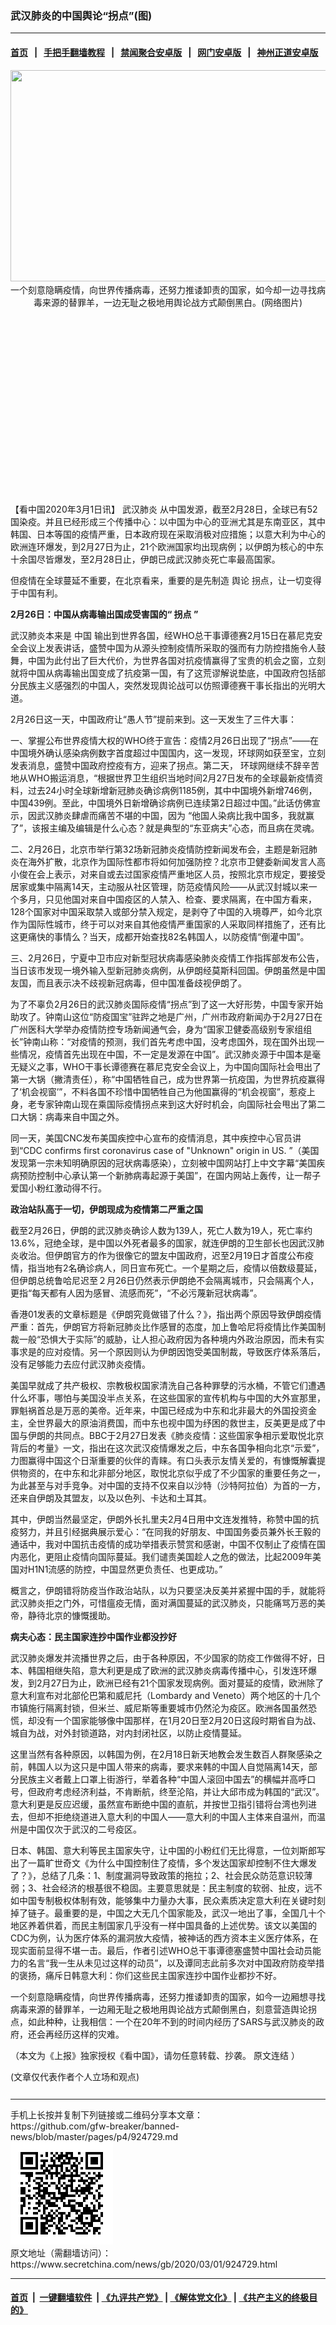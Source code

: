 ### 武汉肺炎的中国舆论“拐点”(图)
------------------------

#### [首页](https://github.com/gfw-breaker/banned-news/blob/master/README.md) &nbsp;&nbsp;|&nbsp;&nbsp; [手把手翻墙教程](https://github.com/gfw-breaker/guides/wiki) &nbsp;&nbsp;|&nbsp;&nbsp; [禁闻聚合安卓版](https://github.com/gfw-breaker/bn-android) &nbsp;&nbsp;|&nbsp;&nbsp; [网门安卓版](https://github.com/oGate2/oGate) &nbsp;&nbsp;|&nbsp;&nbsp; [神州正道安卓版](https://github.com/SzzdOgate/update) 



<div class="article_right" style="fone-color:#000">
 <p style="text-align:center">
  <img alt="" src="//img3.secretchina.com/pic/2020/3-1/p2637991a879769172-ss.jpg" style="height:338px; width:600px"/>
  <br>
   一个刻意隐瞒疫情，向世界传播病毒，还努力推诿卸责的国家，如今却一边寻找病毒来源的替罪羊，一边无耻之极地用舆论战方式颠倒黑白。(网络图片)
   <span id="hideid" name="hideid" style="color:red;display:none;">
    <span href="https://www.secretchina.com">
    </span>
   </span>
  </br>
 </p>
 <div id="txt-mid1-t21-2017">
  <ins class="adsbygoogle" data-ad-client="ca-pub-1276641434651360" data-ad-slot="2451032099" style="display:inline-block;width:336px;height:280px">
  </ins>
  <div id="SC-22xxx">
  </div>
 </div>
 <p>
  【看中国2020年3月1日讯】
  <span href="https://www.secretchina.com/news/gb/tag/武汉肺炎" target="_blank">
   武汉肺炎
  </span>
  从中国发源，截至2月28日，全球已有52国染疫。并且已经形成三个传播中心：以中国为中心的亚洲尤其是东南亚区，其中韩国、日本等国的疫情严重，日本政府现在采取消极对应措施；以意大利为中心的欧洲连环爆发，到2月27日为止，21个欧洲国家均出现病例；以伊朗为核心的中东十余国尽皆爆发，至2月28日止，伊朗已成武汉肺炎死亡率最高国家。
  <span id="hideid" name="hideid" style="color:red;display:none;">
   <span href="https://www.secretchina.com">
   </span>
  </span>
 </p>
 <p>
  但疫情在全球蔓延不重要，在北京看来，重要的是先制造
  <span href="https://www.secretchina.com/news/gb/tag/舆论" target="_blank">
   舆论
  </span>
  拐点，让一切变得于中国有利。
 </p>
 <p>
  <strong>
   2月26日：中国从病毒输出国成受害国的“
   <span href="https://www.secretchina.com/news/gb/tag/拐点" target="_blank">
    拐点
   </span>
   ”
  </strong>
 </p>
 <p>
  武汉肺炎本来是
  <span href="https://www.secretchina.com" target="_blank">
   中国
  </span>
  输出到世界各国，经WHO总干事谭德赛2月15日在慕尼克安全会议上发表讲话，盛赞中国为从源头控制疫情所采取的强而有力防控措施令人鼓舞，中国为此付出了巨大代价，为世界各国对抗疫情赢得了宝贵的机会之窗，立刻就将中国从病毒输出国变成了抗疫第一国，有了这荒谬解说垫底，中国政府包括部分民族主义感强烈的中国人，突然发现舆论战可以仿照谭德赛干事长指出的光明大道。
 </p>
 <p>
  2月26日这一天，中国政府让“愚人节”提前来到。这一天发生了三件大事：
 </p>
 <p>
  一、掌握公布世界疫情大权的WHO终于宣告：疫情2月26日出现了“拐点”——在中国境外确认感染病例数字首度超过中国国内，这一发现，环球网如获至宝，立刻发表消息，盛赞中国政府控疫有方，迎来了拐点。第二天， 环球网继续不辞辛苦地从WHO搬运消息，“根据世界卫生组织当地时间2月27日发布的全球最新疫情资料，过去24小时全球新增新冠肺炎确诊病例1185例，其中中国境外新增746例，中国439例。至此，中国境外日新增确诊病例已连续第2日超过中国。”此话仿佛宣示，因武汉肺炎肆虐而痛苦不堪的中国，因为 “他国人染病比我中国多，我就赢了”，该报主编及编辑是什么心态？就是典型的“东亚病夫”心态，而且病在灵魂。
 </p>
 <p>
  二、2月26日，北京市举行第32场新冠肺炎疫情防控新闻发布会，主题是新冠肺炎在海外扩散，北京作为国际性都市将如何加强防控？北京市卫健委新闻发言人高小俊在会上表示，对来自或去过国家疫情严重地区人员，按照北京市规定，要接受居家或集中隔离14天，主动服从社区管理，防范疫情风险——从武汉封城以来一个多月，只见他国对来自中国疫区的人禁入、检查、要求隔离，在中国方看来，128个国家对中国采取禁入或部分禁入规定，是剥夺了中国的入境尊严，如今北京作为国际性城市，终于可以对来自其他疫情严重国家的人采取同样措施了，还有比这更痛快的事情么？当天，成都开始查找82名韩国人，以防疫情“倒灌中国”。
 </p>
 <p>
  三、2月26日，宁夏中卫市应对新型冠状病毒感染肺炎疫情工作指挥部发布公告，当日该市发现一境外输入型新冠肺炎病例，从伊朗经莫斯科回国。伊朗虽然是中国友国，而且表示决不歧视新冠病毒，但中国准备歧视伊朗了。
 </p>
 <p>
  为了不辜负2月26日的武汉肺炎国际疫情“拐点”到了这一大好形势，中国专家开始助攻了。钟南山这位“防疫国宝”驻跸之地是广州，广州市政府新闻办于2月27日在广州医科大学举办疫情防控专场新闻通气会，身为“国家卫健委高级别专家组组长”钟南山称：“对疫情的预测，我们首先考虑中国，没考虑国外，现在国外出现一些情况，疫情首先出现在中国，不一定是发源在中国”。武汉肺炎源于中国本是毫无疑义之事，WHO干事长谭德赛在慕尼克安全会议上，为中国向国际社会甩出了第一大锅（撇清责任），称“中国牺牲自己，成为世界第一抗疫国，为世界抗疫赢得了‘机会视窗’”，不料各国不珍惜中国牺牲自己为他国赢得的“机会视窗”，惹疫上身，老专家钟南山现在乘国际疫情拐点来到这大好时机会，向国际社会甩出了第二口大锅：病毒来自中国之外。
 </p>
 <p>
  同一天，美国CNC发布美国疾控中心宣布的疫情消息，其中疾控中心官员讲到“CDC confirms first coronavirus case of "Unknown" origin in US. ”（美国发现第一宗未知明确原因的冠状病毒感染），立刻被中国网站打上中文字幕“美国疾病预防控制中心承认第一个新肺病毒起源于美国”，在国内网站上轰传，让一帮子爱国小粉红激动得不行。
 </p>
 <p>
  <strong>
   政治站队高于一切，伊朗现成为疫情第二严重之国
  </strong>
 </p>
 <p>
  截至2月26日，伊朗的武汉肺炎确诊人数为139人，死亡人数为19人，死亡率约13.6%，冠绝全球，是中国以外死者最多的国家，就连伊朗的卫生部长也因武汉肺炎收治。但伊朗官方的作为很像它的盟友中国政府，迟至2月19日才首度公布疫情，指当地有2名确诊病人，同日宣布死亡。一个星期之后，疫情以倍数级蔓延，但伊朗总统鲁哈尼迟至２月26日仍然表示伊朗绝不会隔离城市，只会隔离个人，更指“每天都有人因为感冒、流感而死”，“不必污蔑新冠状病毒”。
 </p>
 <center>
  <div style="max-width: 632px;height:180px; display: none; text-align: center; margin: 0 auto; overflow: hidden;overflow-x: hidden;">
   <div id="taboola-midarticle-thumbnails" style="max-width: 632px;height:180px;overflow: hidden;overflow-x: hidden;">
   </div>
  </div>
  <div>
   <ins class="adsbygoogle" data-ad-client="ca-pub-1276641434651360" data-ad-format="fluid" data-ad-layout="in-article" data-ad-slot="5164544770" style="display:block; text-align:center;">
   </ins>
  </div>
 </center>
 <p>
  香港01发表的文章标题是《伊朗究竟做错了什么？》，指出两个原因导致伊朗疫情严重：首先，伊朗官方将新冠肺炎比作感冒的态度，加上鲁哈尼将疫情比作美国制裁一般“恐惧大于实际”的威胁，让人担心政府因为各种境内外政治原因，而未有实事求是的应对疫情。另一个原因则认为伊朗因饱受美国制裁，导致医疗体系落后，没有足够能力去应付武汉肺炎疫情。
 </p>
 <p>
  美国早就成了共产极权、宗教极权国家清洗自己各种罪孽的污水桶，不管它们遭遇什么坏事，哪怕与美国没半点关系，在这些国家的宣传机构与中国的大外宣那里，罪魁祸首总是万恶的美帝。近年来，中国已经成为中东和北非最大的外国投资金主，全世界最大的原油消费国，而中东也视中国为纾困的救世主，反美更是成了中国与伊朗的共同点。BBC于2月27日发表《肺炎疫情：这些国家争相示爱取悦北京背后的考量》一文，指出在这次武汉疫情爆发之后，中东各国争相向北京“示爱”，力图赢得中国这个日渐重要的伙伴的青睐。有口头表示友情关爱的，有慷慨解囊提供物资的，在中东和北非部分地区，取悦北京似乎成了不少国家的重要任务之一，为此甚至与对手竞争。对中国的支持不仅来自以沙特（沙特阿拉伯）为首的一方，还来自伊朗及其盟友，以及以色列、卡达和土耳其。
 </p>
 <p>
  其中，伊朗当然最坚定，伊朗外长扎里夫2月4日用中文连发推特，称赞中国的抗疫努力，并且引经据典展示爱心：“在同我的好朋友、中国国务委员兼外长王毅的通话中，我对中国抗击疫情的成功举措表示赞赏和感谢，中国不仅制止了疫情在国内恶化，更阻止疫情向国际蔓延。我们谴责美国趁人之危的做法，比起2009年美国对H1N1流感的防控，中国显然更负责任、也更成功。”
 </p>
 <p>
  概言之，伊朗错将防疫当作政治站队，以为只要坚决反美并紧握中国的手，就能将武汉肺炎拒之门外，可惜瘟疫无情，面对满国蔓延的武汉肺炎，只能痛骂万恶的美帝，静待北京的慷慨援助。
 </p>
 <p>
  <strong>
   病夫心态：民主国家连抄中国作业都没抄好
  </strong>
 </p>
 <p>
  武汉肺炎爆发并流播世界之后，由于各种原因，不少国家的防疫工作做得不好，日本、韩国相继失陷，意大利更是成了欧洲的武汉肺炎病毒传播中心，引发连环爆发，到2月27日为止，欧洲已经有21个国家发现病例。面对蔓延的疫情，欧洲除了意大利宣布对北部伦巴第和威尼托（Lombardy and Veneto）两个地区的十几个市镇施行隔离封锁，但米兰、威尼斯等重要城市仍然沦为疫区。欧洲各国虽然恐慌，却没有一个国家能够像中国那样，在1月20日至2月20日这段时期省自为战、城自为战，对外封锁道路，对内封闭社区，以防止疫情蔓延。
 </p>
 <p>
  这里当然有各种原因，以韩国为例，在2月18日新天地教会发生数百人群聚感染之前，韩国人以为这只是中国人带来的病毒，要求来韩的中国人自觉隔离14天，部分民族主义者戴上口罩上街游行，举着各种“中国人滚回中国去”的横幅并高呼口号，但政府考虑经济利益，不肯断航，终至沦陷，并让大邱市成为韩国的“武汉”。意大利更是反应迟缓，虽然宣布断绝中国的直航，并按世卫指引错将台湾也列进去，但却不拒绝绕道进入意大利的中国人——意大利的中国人主体来自温州，而温州是中国仅次于武汉的二号疫区。
 </p>
 <p>
  日本、韩国、意大利等民主国家失守，让中国的小粉红们无比得意，一位刘斯郎写出了一篇旷世奇文《为什么中国控制住了疫情，多个发达国家却控制不住大爆发了？》，总结了几条：1、制度漏洞导致政策的拖拉；2、社会民众防范意识较薄弱；3、社会经济的根基很不稳固。主要意思就是：民主制度的软弱、扯皮，远不如中国专制极权体制有效，能够集中力量办大事，民众素质决定意大利在关键时刻掉了链子。最重要的是，中国之大无几个国家能及，武汉一地出了事，全国几十个地区养着供着，而民主制国家几乎没有一样中国具备的上述优势。该文以美国的CDC为例，认为医疗体系的漏洞放大疫情，被神话的西方资本主义医疗体系，在现实面前显得不堪一击。最后，作者引述WHO总干事谭德塞盛赞中国社会动员能力的名言“我一生从未见过这样的动员”，以及谭同志此前多次对中国政府防疫举措的褒扬，痛斥日韩意大利：你们这些民主国家连抄中国作业都抄不好。
 </p>
 <p>
  一个刻意隐瞒疫情，向世界传播病毒，还努力推诿卸责的国家，如今一边厢想寻找病毒来源的替罪羊，一边厢无耻之极地用舆论战方式颠倒黑白，刻意营造舆论拐点，如此种种，让我相信：一个在20年不到的时间内经历了SARS与武汉肺炎的政府，还会再经历这样的灾难。
 </p>
 <p>
  （本文为《上报》独家授权《看中国》，请勿任意转载、抄袭。
  <span href="https://www.upmedia.mg/news_info.php?SerialNo=82333" target="_blank">
   原文连结
  </span>
  ）
 </p>
 (文章仅代表作者个人立场和观点)
 <center>
  <div>
   <div id="txt-mid2-t22-2017" style="display: block;  max-height: 351px;  overflow: hidden;">
    <div id="SC-21xxx">
    </div>
    <ins class="adsbygoogle" data-ad-client="ca-pub-1276641434651360" data-ad-format="auto" data-ad-slot="4301710469" data-full-width-responsive="true" style="display:block">
    </ins>
   </div>
  </div>
 </center>
 <div style="padding-top:12px;">
 </div>
</div>

<hr/>
手机上长按并复制下列链接或二维码分享本文章：<br/>
https://github.com/gfw-breaker/banned-news/blob/master/pages/p4/924729.md <br/>
<a href='https://github.com/gfw-breaker/banned-news/blob/master/pages/p4/924729.md'><img src='https://github.com/gfw-breaker/banned-news/blob/master/pages/p4/924729.md.png'/></a> <br/>
原文地址（需翻墙访问）：https://www.secretchina.com/news/gb/2020/03/01/924729.html


------------------------
#### [首页](https://github.com/gfw-breaker/banned-news/blob/master/README.md) &nbsp;|&nbsp; [一键翻墙软件](https://github.com/gfw-breaker/nogfw/blob/master/README.md) &nbsp;| [《九评共产党》](https://github.com/gfw-breaker/9ping.md/blob/master/README.md#九评之一评共产党是什么) | [《解体党文化》](https://github.com/gfw-breaker/jtdwh.md/blob/master/README.md) | [《共产主义的终极目的》](https://github.com/gfw-breaker/gczydzjmd.md/blob/master/README.md)


<img src='http://gfw-breaker.win/banned-news/pages/p4/924729.md' width='0px' height='0px'/>